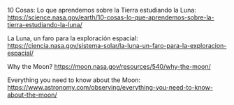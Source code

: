10 Cosas: Lo que aprendemos sobre la Tierra estudiando la Luna:
https://science.nasa.gov/earth/10-cosas-lo-que-aprendemos-sobre-la-tierra-estudiando-la-luna/

La Luna, un faro para la exploración espacial:
https://ciencia.nasa.gov/sistema-solar/la-luna-un-faro-para-la-exploracion-espacial/

Why the Moon? 
https://moon.nasa.gov/resources/540/why-the-moon/

Everything you need to know about the Moon:
https://www.astronomy.com/observing/everything-you-need-to-know-about-the-moon/
